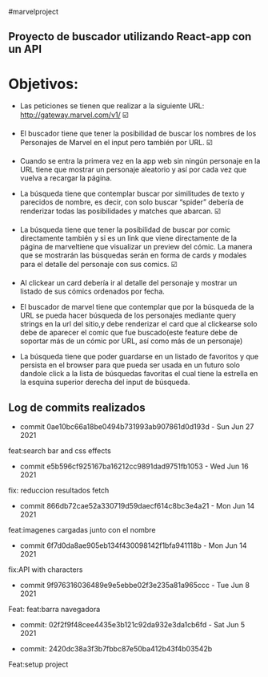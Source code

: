 #marvelproject



<h2>Proyecto de buscador utilizando React-app con un API </h2> 

<h1> Objetivos: </h1>

- Las peticiones se tienen que realizar a la siguiente URL: http://gateway.marvel.com/v1/  ☑️
- El buscador tiene que tener la posibilidad de buscar los nombres de los Personajes de Marvel en el input pero también por URL.  ☑️

- Cuando se entra la primera vez en la app web sin ningún personaje en la URL tiene que mostrar un personaje aleatorio y así por cada vez que vuelva a recargar la página.

- La búsqueda tiene que contemplar buscar por similitudes de texto y parecidos de nombre, es decir, con solo buscar “spider” debería de renderizar todas las posibilidades y matches que abarcan.  ☑️

- La búsqueda tiene que tener la posibilidad de buscar por comic directamente también y si es un link que viene directamente de la página de marveltiene que visualizar un preview del cómic.
La manera que se mostrarán las búsquedas serán en forma de cards y modales para el detalle del personaje con sus comics.  ☑️
- Al clickear un card debería ir al detalle del personaje y mostrar un listado de sus cómics ordenados por fecha.
- El buscador de marvel tiene que contemplar que por la búsqueda de la URL se pueda hacer búsqueda de los personajes mediante query strings en la url del sitio,y debe renderizar el card que al clickearse solo debe de aparecer el comic que fue buscado(este feature debe de soportar más de un cómic por URL, así como más de un personaje)
- La búsqueda tiene que poder guardarse en un listado de favoritos y que persista en el browser para que pueda ser usada en un futuro solo dandole click a la lista de búsquedas favoritas el cual tiene la estrella en la esquina superior derecha del input de búsqueda.

<h2>Log de commits realizados </h2>

- commit 0ae10bc66a18be0494b731993ab907861d0d193d - Sun Jun 27 2021

feat:search bar and css effects

- commit e5b596cf925167ba16212cc9891dad9751fb1053 - Wed Jun 16 2021

fix: reduccion resultados fetch

- commit 866db72cae52a330719d59daecf614c8bc3e4a21 -  Mon Jun 14 2021

feat:imagenes cargadas junto con el nombre

- commit 6f7d0da8ae905eb134f430098142f1bfa941118b -  Mon Jun 14 2021

fix:API with characters

- commit 9f976316036489e9e5ebbe02f3e235a81a965ccc -  Tue Jun 8 2021

Feat: feat:barra navegadora

- commit: 02f2f9f48cee4435e3b121c92da932e3da1cb6fd - Sat Jun 5 2021

- commit: 2420dc38a3f3b7fbbc87e50ba412b43f4b03542b

Feat:setup project




